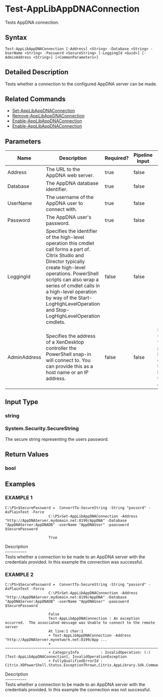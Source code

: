 ﻿# Test-AppLibAppDNAConnection

   Tests AppDNA connection.

## Syntax
```
Test-AppLibAppDNAConnection [-Address] <String> -Database <String> -UserName <String> -Password <SecureString> [-LoggingId <Guid>] [-AdminAddress <String>] [<CommonParameters>]
```

## Detailed Description
   Tests whether a connection to the configured AppDNA server can be made.

## Related Commands
  * [Set-AppLibAppDNAConnection](Set-AppLibAppDNAConnection.html)
  * [Remove-AppLibAppDNAConnection](Remove-AppLibAppDNAConnection.html)
  * [Enable-AppLibAppDNAConnection](Enable-AppLibAppDNAConnection.html)
  * [Enable-AppLibAppDNAConnection](Enable-AppLibAppDNAConnection.html)
## Parameters

| Name   | Description | Required? | Pipeline Input | Default Value |
| --- | --- | --- | --- | --- |
| Address | The URL to the AppDNA web server. | true | false |  |
| Database | The AppDNA database identifier. | true | false |  |
| UserName | The username of the AppDNA user to connect with. | true | false |  |
| Password | The AppDNA user's password. | true | false |  |
| LoggingId | Specifies the identifier of the high-level operation this cmdlet call forms a part of. Citrix Studio and Director typically create high-level operations. PowerShell scripts can also wrap a series of cmdlet calls in a high-level operation by way of the Start-LogHighLevelOperation and Stop-LogHighLevelOperation cmdlets. | false | false |  |
| AdminAddress | Specifies the address of a XenDesktop controller the PowerShell snap-in will connect to. You can provide this as a host name or an IP address. | false | false | Localhost. Once a value is provided by any cmdlet, this value becomes the default. |

## Input Type
### string
   ### System.Security.SecureString
   The secure string representing the users password.
## Return Values
### bool
   
## Examples

### EXAMPLE 1
```
C:\PS>$SecurePassword =  ConvertTo-SecureString -String "passord" -AsPlainText -Force
                    C:\PS>Set-AppLibAppDNAConnection -Address "http://AppDNAServer.mydomain.net:8199/AppDNA" -Database "AppDNAServer:AppDNADB" -userName "AppDNAUser" -paassword $SecurePassword

                    True
```
   Description<br>-----------<br>Tests whether a connection to be made to an AppDNA server with the credentials provided. In this example the connection was successful.
### EXAMPLE 2
```
C:\PS>$SecurePassword =  ConvertTo-SecureString -String "passord" -AsPlainText -Force
                    C:\PS>Set-AppLibAppDNAConnection -Address "http://AppDNAServer.mydomain.net:8199/AppDNA" -Database "AppDNAServer:AppDNADB" -userName "AppDNAUser" -paassword $SecurePassword

                    False
                    Test-AppLibAppDNAConnection : An exception occurred.  The associated message was Unable to connect to the remote server
                    At line:1 char:1
                    + Test-AppLibAppDNAConnection -Address "http://AppDNAServer.mynetwork.net:8199/App ...
                    + ~~~~~~~~~~~~~~~~~~~~~~~~~~~~~~~~~~~~~~~~~~~~~~~~~~~~~~~~~~~~~~~~~~~~~~~~~~~~~~~~
                    + CategoryInfo          : InvalidOperation: (:) [Test-AppLibAppDNAConnection], InvalidOperationException
                    + FullyQualifiedErrorId : Citrix.XDPowerShell.Status.ExceptionThrown,Citrix.AppLibrary.Sdk.Commands.TestAppLibAppDNAConnectionCommand
```
   Description<br>-----------<br>Tests whether a connection to be made to an AppDNA server with the credentials provided. In this example the connection was not successful.
